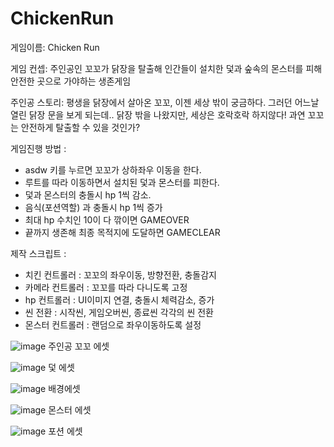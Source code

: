 # ChickenRun
게임이름: Chicken Run

게임 컨셉: 주인공인 꼬꼬가 닭장을 탈출해 인간들이 설치한 덫과 숲속의 몬스터를 피해 안전한 곳으로 가야하는 생존게임 


주인공 스토리: 평생을 닭장에서 살아온 꼬꼬, 이젠 세상 밖이 궁금하다. 그러던 어느날 열린 닭장 문을 보게 되는데..
닭장 밖을 나왔지만, 세상은 호락호락 하지않다! 과연 꼬꼬는 안전하게 탈출할 수 있을 것인가?

게임진행 방법 : 
- asdw 키를 누르면 꼬꼬가 상하좌우 이동을 한다. 
- 루트를 따라 이동하면서 설치된 덫과 몬스터를 피한다. 
- 덫과 몬스터의 충돌시 hp 1씩 감소. 
- 음식(포션역할) 과 충돌시 hp 1씩 증가 
- 최대 hp 수치인 10이 다 깎이면 GAMEOVER
- 끝까지 생존해 최종 목적지에 도달하면 GAMECLEAR
  

제작 스크립트 :

- 치킨 컨트롤러 : 꼬꼬의 좌우이동, 방향전환, 충돌감지 
- 카메라 컨트롤러 : 꼬꼬를 따라 다니도록 고정 
- hp 컨트롤러 : UI이미지 연결, 충돌시 체력감소, 증가 
- 씬 전환 : 시작씬, 게임오버씬, 종료씬 각각의 씬 전환 
- 몬스터 컨트롤러 : 랜덤으로 좌우이동하도록 설정 

![image](https://user-images.githubusercontent.com/84612961/120946418-64234200-c777-11eb-8b5d-66be73d04ef9.png)
주인공 꼬꼬 에셋

![image](https://user-images.githubusercontent.com/84612961/120946457-8ae17880-c777-11eb-88e5-9618165af134.png)
덫 에셋

![image](https://user-images.githubusercontent.com/84612961/120946478-a0ef3900-c777-11eb-94b6-ff1615fdd5c0.png)
배경에셋

![image](https://user-images.githubusercontent.com/84612961/120946492-b19faf00-c777-11eb-9a5f-34aea5ac3a06.png)
몬스터 에셋

![image](https://user-images.githubusercontent.com/84612961/120946522-c2e8bb80-c777-11eb-8d1e-e0a5f24c57ab.png)
포션 에셋
